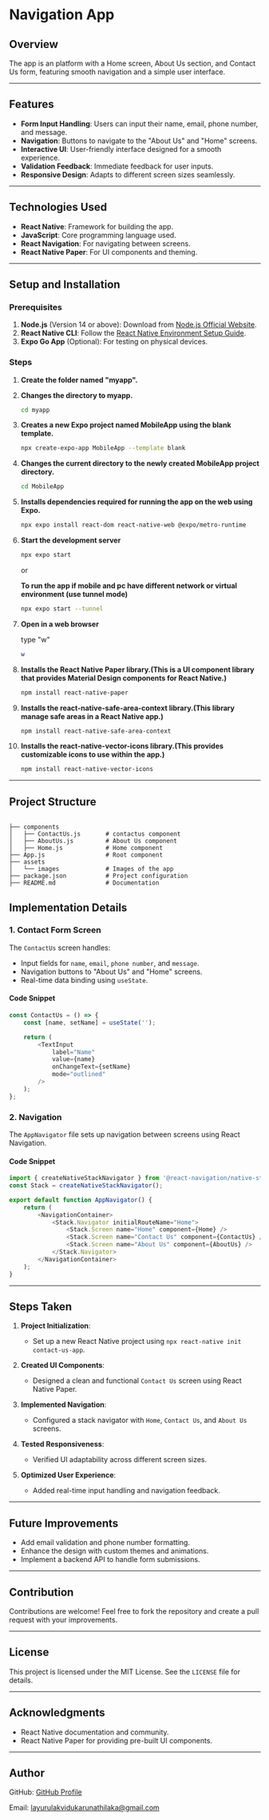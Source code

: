 # Navigation App

## Overview

The app is an platform with a Home screen, About Us section, and Contact Us form, featuring smooth navigation and a simple user interface.

---

## Features

- **Form Input Handling**: Users can input their name, email, phone number, and message.
- **Navigation**: Buttons to navigate to the "About Us" and "Home" screens.
- **Interactive UI**: User-friendly interface designed for a smooth experience.
- **Validation Feedback**: Immediate feedback for user inputs.
- **Responsive Design**: Adapts to different screen sizes seamlessly.

---

## Technologies Used

- **React Native**: Framework for building the app.
- **JavaScript**: Core programming language used.
- **React Navigation**: For navigating between screens.
- **React Native Paper**: For UI components and theming.


---

## Setup and Installation

### Prerequisites

1. **Node.js** (Version 14 or above): Download from [Node.js Official Website](https://nodejs.org/).
2. **React Native CLI**: Follow the [React Native Environment Setup Guide](https://reactnative.dev/docs/environment-setup).
3. **Expo Go App** (Optional): For testing on physical devices.

### Steps

1. **Create the folder named "myapp".**


2. **Changes the directory to myapp.**
    ```bash
    cd myapp
    ```


3. **Creates a new Expo project named MobileApp using the blank template.**
    ```bash
    npx create-expo-app MobileApp --template blank
    ```


4. **Changes the current directory to the newly created MobileApp project directory.**
   ```bash
   cd MobileApp
   ```


5. **Installs dependencies required for running the app on the web using Expo.**
    ```bash
    npx expo install react-dom react-native-web @expo/metro-runtime
    ```


6. **Start the development server**
   ```bash
   npx expo start
   ```
   or

   **To run the app if mobile and pc have different network or virtual environment (use tunnel mode)**

   ```bash
   npx expo start --tunnel
    ```


7.  **Open in a web browser**

    type "w"

     ```bash
    w
    ```


8. **Installs the React Native Paper library.(This is a UI component library that provides Material Design components for React Native.)**
    ```bash
    npm install react-native-paper
    ```


9. **Installs the react-native-safe-area-context library.(This library manage safe areas in a React Native app.)**
    ```bash
    npm install react-native-safe-area-context
    ```

    
10. **Installs the react-native-vector-icons library.(This provides customizable icons to use within the app.)**
    ```bash
    npm install react-native-vector-icons
    ```

---

## Project Structure

```

├── components
│   ├── ContactUs.js       # contactus component
│   ├── AboutUs.js         # About Us component
│   ├── Home.js            # Home component
├── App.js                 # Root component
├── assets
│   └── images             # Images of the app
├── package.json           # Project configuration
├── README.md              # Documentation

```


## Implementation Details

### 1. **Contact Form Screen**

The `ContactUs` screen handles:
- Input fields for `name`, `email`, `phone number`, and `message`.
- Navigation buttons to "About Us" and "Home" screens.
- Real-time data binding using `useState`.

#### Code Snippet
```javascript
const ContactUs = () => {
    const [name, setName] = useState('');

    return (
        <TextInput
            label="Name"
            value={name}
            onChangeText={setName}
            mode="outlined"
        />
    );
};
```

### 2. **Navigation**

The `AppNavigator` file sets up navigation between screens using React Navigation.

#### Code Snippet
```javascript
import { createNativeStackNavigator } from '@react-navigation/native-stack';
const Stack = createNativeStackNavigator();

export default function AppNavigator() {
    return (
        <NavigationContainer>
            <Stack.Navigator initialRouteName="Home">
                <Stack.Screen name="Home" component={Home} />
                <Stack.Screen name="Contact Us" component={ContactUs} />
                <Stack.Screen name="About Us" component={AboutUs} />
            </Stack.Navigator>
        </NavigationContainer>
    );
}
```

---

## Steps Taken

1. **Project Initialization**:
   - Set up a new React Native project using `npx react-native init contact-us-app`.

2. **Created UI Components**:
   - Designed a clean and functional `Contact Us` screen using React Native Paper.

3. **Implemented Navigation**:
   - Configured a stack navigator with `Home`, `Contact Us`, and `About Us` screens.

4. **Tested Responsiveness**:
   - Verified UI adaptability across different screen sizes.

5. **Optimized User Experience**:
   - Added real-time input handling and navigation feedback.

---

## Future Improvements

- Add email validation and phone number formatting.
- Enhance the design with custom themes and animations.
- Implement a backend API to handle form submissions.

---

## Contribution

Contributions are welcome! Feel free to fork the repository and create a pull request with your improvements.

---

## License

This project is licensed under the MIT License. See the `LICENSE` file for details.

---

## Acknowledgments

- React Native documentation and community.
- React Native Paper for providing pre-built UI components.

---

## Author

GitHub: [GitHub Profile](https://github.com/LayuruLK)

Email: layurulakvidukarunathilaka@gmail.com

